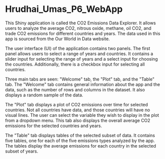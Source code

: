 # Hrudhai_Umas_P6_WebApp

This Shiny application is called the CO2 Emissions Data Explorer. It allows users to analyze the average CO2, nitrous oxide, methane, oil CO2, and trade CO2 emissions for different countries and years. The data used in this app is sourced from the Our World in Data website.

The user interface (UI) of the application contains two panels. The first panel allows users to select a range of years and countries. It contains a slider input for selecting the range of years and a select input for choosing the countries. Additionally, there is a checkbox input for selecting all countries.

Three main tabs are seen: "Welcome" tab, the "Plot" tab, and the "Table" tab. The "Welcome" tab contains general information about the app and the data, such as the number of rows and columns in the dataset. It also displays a random sample of the data.

The "Plot" tab displays a plot of CO2 emissions over time for selected countries. Not all countries have data, and those countries will have no visual lines. The user can select the variable they wish to display in the plot from a dropdown menu. This tab also displays the overall average CO2 emissions for the selected countries and years.

The "Table" tab displays tables of the selected subset of data. It contains five tables, one for each of the five emissions types analyzed by the app. The tables display the average emissions for each country in the selected subset of years.
